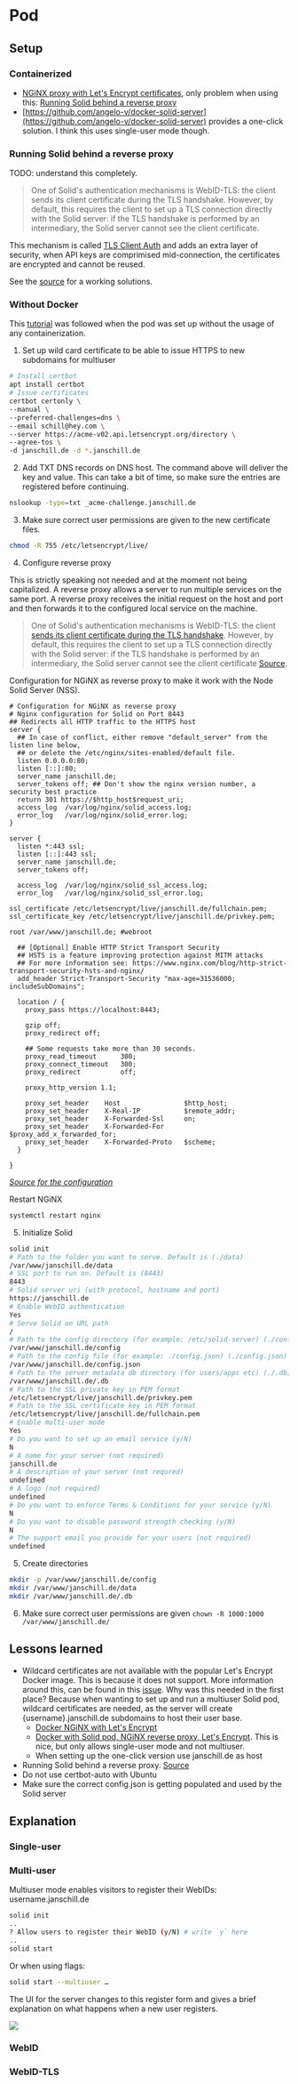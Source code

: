 # Pod

## Setup

### Containerized

- [NGiNX proxy with Let's Encrypt certificates](https://github.com/evertramos/docker-compose-letsencrypt-nginx-proxy-companion), only problem when using this: [Running Solid behind a reverse proxy](#running-solid-behind-a-reverse-proxy)
- [https://github.com/angelo-v/docker-solid-server](https://github.com/angelo-v/docker-solid-server) provides a one-click solution. I think this uses single-user mode though.

### Running Solid behind a reverse proxy

TODO: understand this completely.

>One of Solid's authentication mechanisms is WebID-TLS: the client sends its client certificate during the TLS handshake. However, by default, this requires the client to set up a TLS connection directly with the Solid server: if the TLS handshake is performed by an intermediary, the Solid server cannot see the client certificate.

This mechanism is called [TLS Client Auth](https://blog.cloudflare.com/introducing-tls-client-auth/#handshakeswithtlsclientauth) and adds an extra layer of security, when API keys are comprimised mid-connection, the certificates are encrypted and cannot be reused.

See the [source](https://github.com/solid/node-solid-server/wiki/Running-Solid-behind-a-reverse-proxy) for a working solutions.

### Without Docker

This [tutorial](https://solidproject.org/for-developers/pod-server) was followed when the pod was set up without the usage of any containerization.

1. Set up wild card certificate to be able to issue HTTPS to new subdomains for multiuser

```bash
# Install certbot
apt install certbot
# Issue certificates
certbot certonly \
--manual \
--preferred-challenges=dns \
--email schill@hey.com \
--server https://acme-v02.api.letsencrypt.org/directory \
--agree-tos \
-d janschill.de -d *.janschill.de
```

2. Add TXT DNS records on DNS host. The command above will deliver the key and value. This can take a bit of time, so make sure the entries are registered before continuing.

```bash
nslookup -type=txt _acme-challenge.janschill.de
```

3. Make sure correct user permissions are given to the new certificate files.

```bash
chmod -R 755 /etc/letsencrypt/live/
```

4. Configure reverse proxy

This is strictly speaking not needed and at the moment not being capitalized. A reverse proxy allows a server to run multiple services on the same port. A reverse proxy receives the initial request on the host and port and then forwards it to the configured local service on the machine.

>One of Solid's authentication mechanisms is WebID-TLS: the client [sends its client certificate during the TLS handshake](https://blog.cloudflare.com/introducing-tls-client-auth/#handshakeswithtlsclientauth). However, by default, this requires the client to set up a TLS connection directly with the Solid server: if the TLS handshake is performed by an intermediary, the Solid server cannot see the client certificate [Source](https://github.com/solid/node-solid-server/wiki/Running-Solid-behind-a-reverse-proxy).

Configuration for NGiNX as reverse proxy to make it work with the Node Solid Server (NSS).

```
# Configuration for NGiNX as reverse proxy
# Nginx configuration for Solid on Port 8443
## Redirects all HTTP traffic to the HTTPS host
server {
  ## In case of conflict, either remove "default_server" from the listen line below,
  ## or delete the /etc/nginx/sites-enabled/default file.
  listen 0.0.0.0:80;
  listen [::]:80;
  server_name janschill.de;
  server_tokens off; ## Don't show the nginx version number, a security best practice
  return 301 https://$http_host$request_uri;
  access_log  /var/log/nginx/solid_access.log;
  error_log   /var/log/nginx/solid_error.log;
}

server {
  listen *:443 ssl;
  listen [::]:443 ssl;
  server_name janschill.de;
  server_tokens off;

  access_log  /var/log/nginx/solid_ssl_access.log;
  error_log   /var/log/nginx/solid_ssl_error.log;

ssl_certificate /etc/letsencrypt/live/janschill.de/fullchain.pem;
ssl_certificate_key /etc/letsencrypt/live/janschill.de/privkey.pem;

root /var/www/janschill.de; #webroot

  ## [Optional] Enable HTTP Strict Transport Security
  ## HSTS is a feature improving protection against MITM attacks
  ## For more information see: https://www.nginx.com/blog/http-strict-transport-security-hsts-and-nginx/
  add_header Strict-Transport-Security "max-age=31536000; includeSubDomains";

  location / {
    proxy_pass https://localhost:8443;

    gzip off;
    proxy_redirect off;

    ## Some requests take more than 30 seconds.
    proxy_read_timeout      300;
    proxy_connect_timeout   300;
    proxy_redirect          off;

    proxy_http_version 1.1;

    proxy_set_header    Host                $http_host;
    proxy_set_header    X-Real-IP           $remote_addr;
    proxy_set_header    X-Forwarded-Ssl     on;
    proxy_set_header    X-Forwarded-For     $proxy_add_x_forwarded_for;
    proxy_set_header    X-Forwarded-Proto   $scheme;
  }

}
```

*[Source for the configuration](https://solidproject.org/for-developers/pod-server/nginx)*

Restart NGiNX

```bash
systemctl restart nginx
```

5. Initialize Solid

```bash
solid init
# Path to the folder you want to serve. Default is (./data)
/var/www/janschill.de/data
# SSL port to run on. Default is (8443)
8443
# Solid server uri (with protocol, hostname and port)
https://janschill.de
# Enable WebID authentication
Yes
# Serve Solid on URL path
/
# Path to the config directory (for example: /etc/solid-server) (./config)
/var/www/janschill.de/config
# Path to the config file (for example: ./config.json) (./config.json)
/var/www/janschill.de/config.json
# Path to the server metadata db directory (for users/apps etc) (./.db)
/var/www/janschill.de/.db
# Path to the SSL private key in PEM format
/etc/letsencrypt/live/janschill.de/privkey.pem
# Path to the SSL certificate key in PEM format
/etc/letsencrypt/live/janschill.de/fullchain.pem
# Enable multi-user mode
Yes
# Do you want to set up an email service (y/N)
N
# A name for your server (not required)
janschill.de
# A description of your server (not requred)
undefined
# A logo (not required)
undefined
# Do you want to enforce Terms & Conditions for your service (y/N)
N
# Do you want to disable password strength checking (y/N)
N
# The support email you provide for your users (not required)
undefined
```

5. Create directories

```bash
mkdir -p /var/www/janschill.de/config
mkdir /var/www/janschill.de/data
mkdir /var/www/janschill.de/.db
```

6. Make sure correct user permissions are given `chown -R 1000:1000 /var/www/janschill.de/`

## Lessons learned

- Wildcard certificates are not available with the popular Let's Encrypt Docker image. This is because it does not support. More information around this, can be found in this [issue](https://github.com/nginx-proxy/docker-letsencrypt-nginx-proxy-companion/issues/319). Why was this needed in the first place? Because when wanting to set up and run a multiuser Solid pod, wildcard certificates are needed, as the server will create {username}.janschill.de subdomains to host their user base.
  - [Docker NGiNX with Let's Encrypt](https://github.com/evertramos/docker-compose-letsencrypt-nginx-proxy-companion)
  - [Docker with Solid pod, NGiNX reverse proxy, Let's Encrypt](https://github.com/angelo-v/docker-solid-server/blob/master/examples/docker-compose.all-in-one.yml). This is nice, but only allows single-user mode and not multiuser.
  - When setting up the one-click version use janschill.de as host
- Running Solid behind a reverse proxy. [Source](https://github.com/solid/node-solid-server/wiki/Running-Solid-behind-a-reverse-proxy)
- Do not use certbot-auto with Ubuntu
- Make sure the correct config.json is getting populated and used by the Solid server

## Explanation

### Single-user

### Multi-user

Multiuser mode enables visitors to register their WebIDs: username.janschill.de

```bash
solid init
..
? Allow users to register their WebID (y/N) # write `y` here
..
solid start
```

Or when using flags:

```bash
solid start --multiuser …
```

The UI for the server changes to this register form and gives a brief explanation on what happens when a new user registers.

![](./assets/solid-pod-multiuser-ui.png)

### WebID

### WebID-TLS
